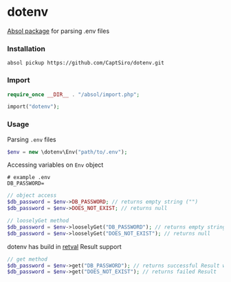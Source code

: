 # dotenv
[Absol package](https://github.com/CaptSiro/absol) for parsing .env files

### Installation

```shell
absol pickup https://github.com/CaptSiro/dotenv.git
```

### Import

```php
require_once __DIR__ . "/absol/import.php";

import("dotenv");
```

### Usage

Parsing `.env` files

```php
$env = new \dotenv\Env("path/to/.env");
```

Accessing variables on `Env` object

```dotenv
# example .env
DB_PASSWORD=
```

```php
// object access
$db_password = $env->DB_PASSWORD; // returns empty string ("")
$db_password = $env->DOES_NOT_EXIST; // returns null

// looselyGet method
$db_password = $env->looselyGet("DB_PASSWORD"); // returns empty string ("")
$db_password = $env->looselyGet("DOES_NOT_EXIST"); // returns null
```

dotenv has build in [retval](https://github.com/CaptSiro/retval) Result support

```php
// get method
$db_password = $env->get("DB_PASSWORD"); // returns successful Result with empty string ("") as value
$db_password = $env->get("DOES_NOT_EXIST"); // returns failed Result
```